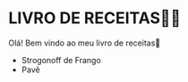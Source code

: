 # LIVRO DE RECEITAS:man_cook:

Olá! Bem vindo ao meu livro de receitas:poultry_leg:

- Strogonoff de Frango
- Pavê 

